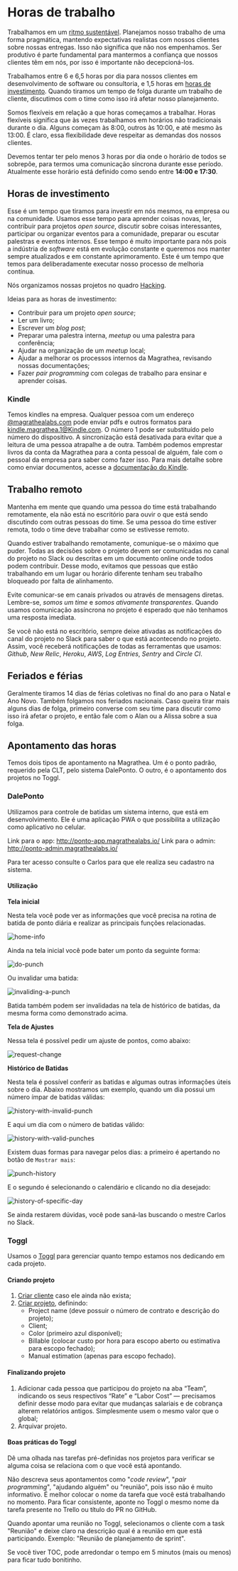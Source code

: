 # Horas de trabalho

Trabalhamos em um [ritmo sustentável](http://www.extremeprogramming.org/rules/overtime.html). Planejamos nosso trabalho de uma forma pragmática, mantendo expectativas realistas com nossos clientes sobre nossas entregas. Isso não significa que não nos empenhamos. Ser produtivo é parte fundamental para mantermos a confiança que nossos clientes têm em nós, por isso é importante não decepcioná-los.

Trabalhamos entre 6 e 6,5 horas por dia para nossos clientes em desenvolvimento de software ou consultoria, e 1,5 horas em [horas de investimento](https://thoughtbot.com/playbook/our-company/time). Quando tiramos um tempo de folga durante um trabalho de cliente, discutimos com o time como isso irá afetar nosso planejamento.

Somos flexíveis em relação a que horas começamos a trabalhar. Horas flexíveis significa que às vezes trabalhamos em horários não tradicionais durante o dia. Alguns começam às 8:00, outros às 10:00, e até mesmo às 13:00. É claro, essa flexibilidade deve respeitar as demandas dos nossos clientes.

Devemos tentar ter pelo menos 3 horas por dia onde o horário de todos se sobrepõe, para termos uma comunicação síncrona durante esse período. Atualmente esse horário está definido como sendo entre **14:00 e 17:30**.

## Horas de investimento

Esse é um tempo que tiramos para investir em nós mesmos, na empresa ou na comunidade. Usamos esse tempo para aprender coisas novas, ler, contribuir para projetos _open source_, discutir sobre coisas interessantes, participar ou organizar eventos para a comunidade, preparar ou escutar palestras e eventos internos. Esse tempo é muito importante para nós pois a indústria de _software_ está em evolução constante e queremos nos manter sempre atualizados e em constante aprimoramento. Este é um tempo que temos para deliberadamente executar nosso processo de melhoria contínua.

Nós organizamos nossas projetos no quadro [Hacking](https://trello.com/b/ZrBmPW5n/mlabs-hacking).

Ideias para as horas de investimento:

* Contribuir para um projeto _open source_;
* Ler um livro;
* Escrever um _blog post_;
* Preparar uma palestra interna, _meetup_ ou uma palestra para conferência;
* Ajudar na organização de um _meetup_ local;
* Ajudar a melhorar os processos internos da Magrathea, revisando nossas documentações;
* Fazer _pair programming_ com colegas de trabalho para ensinar e aprender coisas.

### Kindle

Temos kindles na empresa. Qualquer pessoa com um endereço [@magrathealabs.com](@magrathealabs.com) pode enviar pdfs e outros formatos para [kindle.magrathea.1@Kindle.com](kindle.magrathea.1@Kindle.com). O número 1 pode ser substituído pelo número do dispositivo. A sincronização está desativada para evitar que a leitura de uma pessoa atrapalhe a de outra. Também podemos emprestar livros da conta da Magrathea para a conta pessoal de alguém, fale com o pessoal da empresa para saber como fazer isso. Para mais detalhe sobre como enviar documentos, acesse a [documentação do Kindle](https://www.amazon.com/gp/sendtokindle/email).

## Trabalho remoto

Mantenha em mente que quando uma pessoa do time está trabalhando remotamente, ela não está no escritório para ouvir o que está sendo discutindo com outras pessoas do time. Se uma pessoa do time estiver remota, todo o time deve trabalhar como se estivesse remoto.

Quando estiver trabalhando remotamente, comunique-se o máximo que puder. Todas as decisões sobre o projeto devem ser comunicadas no canal do projeto no Slack ou descritas em um documento online onde todos podem contribuir. Desse modo, evitamos que pessoas que estão trabalhando em um lugar ou horário diferente tenham seu trabalho bloqueado por falta de alinhamento.

Evite comunicar-se em canais privados ou através de mensagens diretas. Lembre-se, _somos um time_ e _somos ativamente transparentes_. Quando usamos comunicação assíncrona no projeto é esperado que não tenhamos uma resposta imediata.

Se você não está no escritório, sempre deixe ativadas as notificações do canal do projeto no Slack para saber o que está acontecendo no projeto. Assim, você receberá notificações de todas as ferramentas que usamos: _Github_, _New Relic_, _Heroku_, _AWS_, _Log Entries_, _Sentry_ and _Circle CI_.

## Feriados e férias

Geralmente tiramos 14 dias de férias coletivas no final do ano para o Natal e Ano Novo. Também folgamos nos feriados nacionais. Caso queira tirar mais alguns dias de folga, primeiro converse com seu time para discutir como isso irá afetar o projeto, e então fale com o Alan ou a Alissa sobre a sua folga.

## Apontamento das horas

Temos dois tipos de apontamento na Magrathea. Um é o ponto padrão, requerido pela CLT, pelo sistema DalePonto. O outro, é o apontamento dos projetos no Toggl.

### DalePonto

Utilizamos para controle de batidas um sistema interno, que está em desenvolvimento. Ele é uma aplicação PWA o que possibilita a utilização como aplicativo no celular.

Link para o app: http://ponto-app.magrathealabs.io/
Link para o admin: http://ponto-admin.magrathealabs.io/

Para ter acesso consulte o Carlos para que ele realiza seu cadastro na sistema.

#### Utilização

**Tela inicial**

Nesta tela você pode ver as informações que você precisa na rotina de batida de ponto diária e realizar as principais funções relacionadas.

![home-info](./../_media/daleponto/home-info.png)

Ainda na tela inicial você pode bater um ponto da seguinte forma:

![do-punch](./../_media/daleponto/do-punch.gif)

Ou invalidar uma batida:

![invaliding-a-punch](./../_media/daleponto/invaliding-a-punch.gif)

Batida também podem ser invalidadas na tela de histórico de batidas, da mesma forma como demonstrado acima.

**Tela de Ajustes**

Nessa tela é possível pedir um ajuste de pontos, como abaixo:

![request-change](./../_media/daleponto/request-change.gif)

**Histórico de Batidas**

Nesta tela é possível conferir as batidas e algumas outras informações úteis sobre o dia. Abaixo mostramos um exemplo, quando um dia possui um número ímpar de batidas válidas:

![history-with-invalid-punch](./../_media/daleponto/history-with-invalid-punch.png)

E aqui um dia com o número de batidas válido:

![history-with-valid-punches](./../_media/daleponto/history-with-valid-punches.png)

Existem duas formas para navegar pelos dias: a primeiro é apertando no botão de `Mostrar mais`:

![punch-history](./../_media/daleponto/punch-history.gif)

E o segundo é selecionando o calendário e clicando no dia desejado:

![history-of-specific-day](./../_media/daleponto/history-of-specific-day.gif)

Se ainda restarem dúvidas, você pode saná-las buscando o mestre Carlos no Slack.

### Toggl

Usamos o [Toggl](https://www.toggl.com) para gerenciar quanto tempo estamos nos dedicando em cada projeto.

#### Criando projeto

1. [Criar cliente](https://toggl.com/app/workspaces/1954462/clients) caso ele ainda não exista;
2. [Criar projeto](https://toggl.com/app/projects/1954462/list/status/active/billable/both/page/1), definindo:
    * Project name (deve possuir o número de contrato e descrição do projeto);
    * Client;
    * Color (primeiro azul disponível);
    * Billable (colocar custo por hora para escopo aberto ou estimativa para escopo fechado);
    * Manual estimation (apenas para escopo fechado).

#### Finalizando projeto

1. Adicionar cada pessoa que participou do projeto na aba “Team”, indicando os seus respectivos “Rate” e “Labor Cost” — precisamos definir desse modo para evitar que mudanças salariais e de cobrança alterem relatórios antigos. Simplesmente usem o mesmo valor que o global;
2. Arquivar projeto.

#### Boas práticas do Toggl

Dê uma olhada nas tarefas pré-definidas nos projetos para verificar se alguma coisa se relaciona com o que você está apontando.

Não descreva seus apontamentos como "_code review_", "_pair programming_", "ajudando alguém" ou "reunião", pois isso não é muito informativo. É melhor colocar o nome da tarefa que você está trabalhando no momento. Para ficar consistente, aponte no Toggl o mesmo nome da tarefa presente no Trello ou título do PR no GitHub.

Quando apontar uma reunião no Toggl, selecionamos o cliente com a task "Reunião" e deixe claro na descrição qual é a reunião em que está participando. Exemplo: "Reunião de planejamento de sprint".

Se você tiver TOC, pode arredondar o tempo em 5 minutos (mais ou menos) para ficar tudo bonitinho.

